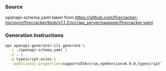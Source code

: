 ### Source

openapi-schema.yaml taken from https://github.com/firecracker-microvm/firecracker/blob/v1.1.2/src/api_server/swagger/firecracker.yaml

### Generation Instructions

```bash
npx openapi-generator-cli generate \
  -i ./openapi-schema.yaml \
  -o . \
  -g typescript-axios \
  --additional-properties=supportsES6=true,npmVersion=6.9.0,typescriptThreePlus=true
```
